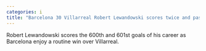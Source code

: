 ```yaml
---
categories: i
title: "Barcelona 30 Villarreal Robert Lewandowski scores twice and passes 600goal mark in his career"
---
```

Robert Lewandowski scores the 600th and 601st goals of his career as Barcelona enjoy a routine win over Villarreal.